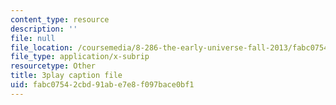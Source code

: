 ```yaml
---
content_type: resource
description: ''
file: null
file_location: /coursemedia/8-286-the-early-universe-fall-2013/fabc07542cbd91abe7e8f097bace0bf1_45RQrWHzovU.srt
file_type: application/x-subrip
resourcetype: Other
title: 3play caption file
uid: fabc0754-2cbd-91ab-e7e8-f097bace0bf1
---
```

